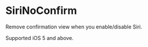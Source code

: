 SiriNoConfirm
=============================

Remove confirmation view when you enable/disable Siri.

Supported iOS 5 and above.